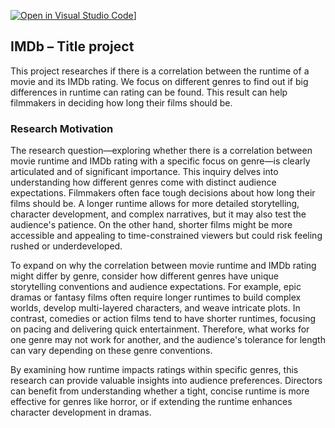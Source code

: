 [![Open in Visual Studio Code](https://classroom.github.com/assets/open-in-vscode-2e0aaae1b6195c2367325f4f02e2d04e9abb55f0b24a779b69b11b9e10269abc.svg)](https://classroom.github.com/online_ide?assignment_repo_id=15730502&assignment_repo_type=AssignmentRepo)]


## IMDb – Title project 
This project researches if there is a correlation between the runtime of a movie and its IMDb rating. We focus on different genres to find out if big differences in runtime can rating can be found. This result can help filmmakers in deciding how long their films should be. 

### Research Motivation 
The research question—exploring whether there is a correlation between movie runtime and IMDb rating with a specific focus on genre—is clearly articulated and of significant importance. This inquiry delves into understanding how different genres come with distinct audience expectations. Filmmakers often face tough decisions about how long their films should be. A longer runtime allows for more detailed storytelling, character development, and complex narratives, but it may also test the audience's patience. On the other hand, shorter films might be more accessible and appealing to time-constrained viewers but could risk feeling rushed or underdeveloped. 

To expand on why the correlation between movie runtime and IMDb rating might differ by genre, consider how different genres have unique storytelling conventions and audience expectations. For example, epic dramas or fantasy films often require longer runtimes to build complex worlds, develop multi-layered characters, and weave intricate plots. In contrast, comedies or action films tend to have shorter runtimes, focusing on pacing and delivering quick entertainment. Therefore, what works for one genre may not work for another, and the audience's tolerance for length can vary depending on these genre conventions.

By examining how runtime impacts ratings within specific genres, this research can provide valuable insights into audience preferences. Directors can benefit from understanding whether a tight, concise runtime is more effective for genres like horror, or if extending the runtime enhances character development in dramas. 










